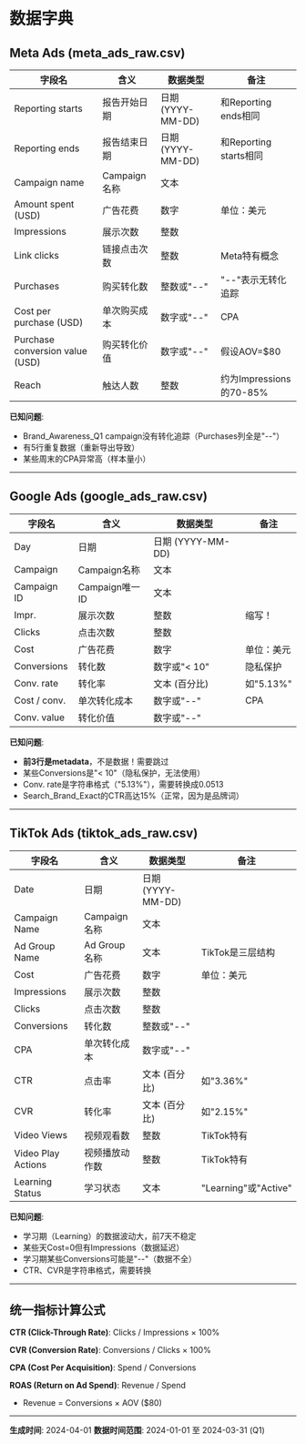 # 数据字典

## Meta Ads (meta_ads_raw.csv)

| 字段名 | 含义 | 数据类型 | 备注 |
|--------|------|---------|------|
| Reporting starts | 报告开始日期 | 日期 (YYYY-MM-DD) | 和Reporting ends相同 |
| Reporting ends | 报告结束日期 | 日期 (YYYY-MM-DD) | 和Reporting starts相同 |
| Campaign name | Campaign名称 | 文本 | |
| Amount spent (USD) | 广告花费 | 数字 | 单位：美元 |
| Impressions | 展示次数 | 整数 | |
| Link clicks | 链接点击次数 | 整数 | Meta特有概念 |
| Purchases | 购买转化数 | 整数或"--" | "--"表示无转化追踪 |
| Cost per purchase (USD) | 单次购买成本 | 数字或"--" | CPA |
| Purchase conversion value (USD) | 购买转化价值 | 数字或"--" | 假设AOV=$80 |
| Reach | 触达人数 | 整数 | 约为Impressions的70-85% |

**已知问题**:
- Brand_Awareness_Q1 campaign没有转化追踪（Purchases列全是"--"）
- 有5行重复数据（重新导出导致）
- 某些周末的CPA异常高（样本量小）

---

## Google Ads (google_ads_raw.csv)

| 字段名 | 含义 | 数据类型 | 备注 |
|--------|------|---------|------|
| Day | 日期 | 日期 (YYYY-MM-DD) | |
| Campaign | Campaign名称 | 文本 | |
| Campaign ID | Campaign唯一ID | 文本 | |
| Impr. | 展示次数 | 整数 | 缩写！ |
| Clicks | 点击次数 | 整数 | |
| Cost | 广告花费 | 数字 | 单位：美元 |
| Conversions | 转化数 | 数字或"< 10" | 隐私保护 |
| Conv. rate | 转化率 | 文本 (百分比) | 如"5.13%" |
| Cost / conv. | 单次转化成本 | 数字或"--" | CPA |
| Conv. value | 转化价值 | 数字或"--" | |

**已知问题**:
- **前3行是metadata**，不是数据！需要跳过
- 某些Conversions是"< 10"（隐私保护，无法使用）
- Conv. rate是字符串格式（"5.13%"），需要转换成0.0513
- Search_Brand_Exact的CTR高达15%（正常，因为是品牌词）

---

## TikTok Ads (tiktok_ads_raw.csv)

| 字段名 | 含义 | 数据类型 | 备注 |
|--------|------|---------|------|
| Date | 日期 | 日期 (YYYY-MM-DD) | |
| Campaign Name | Campaign名称 | 文本 | |
| Ad Group Name | Ad Group名称 | 文本 | TikTok是三层结构 |
| Cost | 广告花费 | 数字 | 单位：美元 |
| Impressions | 展示次数 | 整数 | |
| Clicks | 点击次数 | 整数 | |
| Conversions | 转化数 | 整数或"--" | |
| CPA | 单次转化成本 | 数字或"--" | |
| CTR | 点击率 | 文本 (百分比) | 如"3.36%" |
| CVR | 转化率 | 文本 (百分比) | 如"2.15%" |
| Video Views | 视频观看数 | 整数 | TikTok特有 |
| Video Play Actions | 视频播放动作数 | 整数 | TikTok特有 |
| Learning Status | 学习状态 | 文本 | "Learning"或"Active" |

**已知问题**:
- 学习期（Learning）的数据波动大，前7天不稳定
- 某些天Cost=0但有Impressions（数据延迟）
- 学习期某些Conversions可能是"--"（数据不全）
- CTR、CVR是字符串格式，需要转换

---

## 统一指标计算公式

**CTR (Click-Through Rate)**: Clicks / Impressions × 100%

**CVR (Conversion Rate)**: Conversions / Clicks × 100%

**CPA (Cost Per Acquisition)**: Spend / Conversions

**ROAS (Return on Ad Spend)**: Revenue / Spend
- Revenue = Conversions × AOV ($80)

---

**生成时间**: 2024-04-01
**数据时间范围**: 2024-01-01 至 2024-03-31 (Q1)
